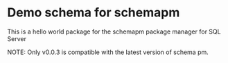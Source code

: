# Demo schema for schemapm

This is a hello world package for the schemapm package manager for SQL Server

NOTE: Only v0.0.3 is compatible with the latest version of schema pm.